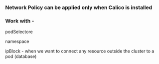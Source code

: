 ### Network Policy can be applied only when Calico is installed 

 ### Work with -

  podSelectore

  namespace

  ipBlock - when we want to connect any resource outside the cluster to a pod (database)
